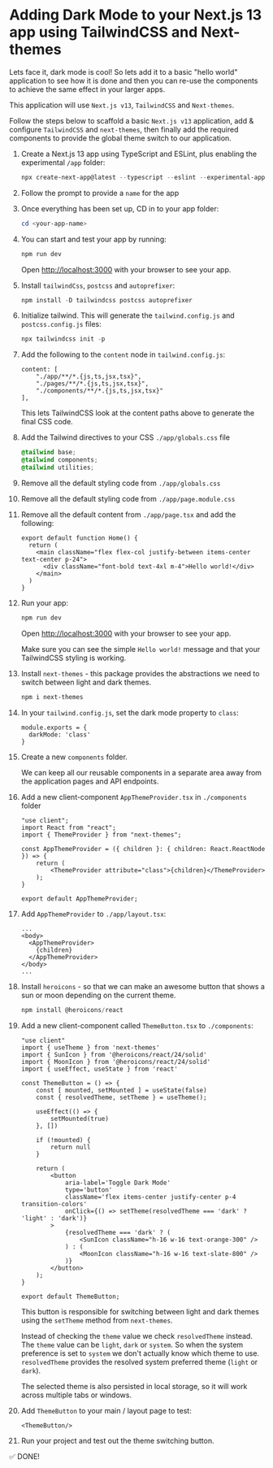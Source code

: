 # Adding Dark Mode to your Next.js 13 app using TailwindCSS and Next-themes

Lets face it, dark mode is cool! So lets add it to a basic "hello world" application to see how it is done and then you can re-use the components to achieve the same effect in your larger apps.

This application will use `Next.js v13`, `TailwindCSS` and `Next-themes`.

Follow the steps below to scaffold a basic `Next.js v13` application, add & configure `TailwindCSS` and `next-themes`, then finally add the required components to provide the global theme switch to our application.

1. Create a Next.js 13 app using TypeScript and ESLint, plus enabling the experimental `/app` folder:

    ```ps1
    npx create-next-app@latest --typescript --eslint --experimental-app --use-npm
    ```

2. Follow the prompt to provide a `name` for the app
3. Once everything has been set up, CD in to your app folder:

    ```ps1
    cd <your-app-name>
    ```

4. You can start and test your app by running:

    ```ps1
    npm run dev
    ```

    Open [http://localhost:3000](http://localhost:3000) with your browser to see your app.

5. Install `tailwindCss`, `postcss` and `autoprefixer`:

    ```ps1
    npm install -D tailwindcss postcss autoprefixer
    ```

6. Initialize tailwind. This will generate the `tailwind.config.js` and `postcss.config.js` files:

    ```ps1
    npx tailwindcss init -p
    ```

7. Add the following to the `content` node in `tailwind.config.js`:

    ```tsx
    content: [
        "./app/**/*.{js,ts,jsx,tsx}",
        "./pages/**/*.{js,ts,jsx,tsx}",
        "./components/**/*.{js,ts,jsx,tsx}"
    ],
    ```

    This lets TailwindCSS look at the content paths above to generate the final CSS code.

8. Add the Tailwind directives to your CSS `./app/globals.css` file

    ```css
    @tailwind base;
    @tailwind components;
    @tailwind utilities;
    ```

9. Remove all the default styling code from `./app/globals.css`
10. Remove all the default styling code from `./app/page.module.css`
11. Remove all the default content from `./app/page.tsx` and add the following:

    ```tsx
    export default function Home() {
      return (
        <main className="flex flex-col justify-between items-center text-center p-24">
          <div className="font-bold text-4xl m-4">Hello world!</div>
        </main>
      )
    }
    ```

12. Run your app:

    ```ps1
    npm run dev
    ```

    Open [http://localhost:3000](http://localhost:3000) with your browser to see your app.

    Make sure you can see the simple `Hello world!` message and that your TailwindCSS styling is working.

13. Install `next-themes` - this package provides the abstractions we need to switch between light and dark themes.

    ```ps1
    npm i next-themes
    ```

14. In your `tailwind.config.js`, set the dark mode property to `class`:

    ```tsx
    module.exports = {
      darkMode: 'class'
    }
    ```

15. Create a new `components` folder.

    We can keep all our reusable components in a separate area away from the application pages and API endpoints.

16. Add a new client-component `AppThemeProvider.tsx` in `./components` folder

    ```tsx
    "use client";
    import React from "react";
    import { ThemeProvider } from "next-themes";

    const AppThemeProvider = ({ children }: { children: React.ReactNode }) => {
        return (
            <ThemeProvider attribute="class">{children}</ThemeProvider>
        );
    }

    export default AppThemeProvider;
    ```

17. Add `AppThemeProvider` to `./app/layout.tsx`:

    ```tsx
    ...
    <body>
      <AppThemeProvider>
        {children}
      </AppThemeProvider>
    </body>
    ...
    ```

18. Install `heroicons` - so that we can make an awesome button that shows a sun or moon depending on the current theme.

    ```ps1
    npm install @heroicons/react
    ```

19. Add a new client-component called `ThemeButton.tsx` to `./components`:

    ```tsx
    "use client"
    import { useTheme } from 'next-themes'
    import { SunIcon } from '@heroicons/react/24/solid'
    import { MoonIcon } from '@heroicons/react/24/solid'
    import { useEffect, useState } from 'react'

    const ThemeButton = () => {
        const [ mounted, setMounted ] = useState(false)
        const { resolvedTheme, setTheme } = useTheme();

        useEffect(() => {
            setMounted(true)
        }, [])

        if (!mounted) {
            return null
        }

        return (
            <button
                aria-label='Toggle Dark Mode'
                type='button'
                className='flex items-center justify-center p-4 transition-colors'
                onClick={() => setTheme(resolvedTheme === 'dark' ? 'light' : 'dark')}
            >
                {resolvedTheme === 'dark' ? (
                    <SunIcon className="h-16 w-16 text-orange-300" />
                ) : (
                    <MoonIcon className="h-16 w-16 text-slate-800" />
                )}
            </button>
        );
    }

    export default ThemeButton;
    ```

    This button is responsible for switching between light and dark themes using the `setTheme` method from `next-themes`.

    Instead of checking the `theme` value we check `resolvedTheme` instead. The `theme` value can be `light`, `dark` or `system`. So when the system preference is set to `system` we don't actually know which theme to use. `resolvedTheme` provides the resolved system preferred theme (`light` or `dark`).

    The selected theme is also persisted in local storage, so it will work across multiple tabs or windows.

20. Add `ThemeButton` to your main / layout page to test:

    ```tsx
    <ThemeButton/>
    ```

21. Run your project and test out the theme switching button.

✅ DONE!
